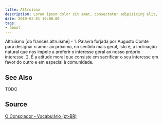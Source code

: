 ```yaml
---
title: Altruísmo
description: Lorem ipsum dolor sit amet, consectetur adipisicing elit, sed do eiusmod tempor incididunt ut labore et dolore magna aliqua.  TODO
date: 2019-02-01 19:00:00
tags:
- about
---
```


Altruísmo [do francês altruisme] - 1. Palavra forjada por Augusto Comte para designar o amor ao próximo, no sentido mais geral, isto é, a inclinação natural que nos impele a preferir o interesse geral ao nosso próprio interesse. 2. É a atitude moral que consiste em sacrificar o seu interesse em favor do outro e em especial à comunidade.

## See Also
TODO

## Source
[O Consolador - Vocabulário (pt-BR)](http://www.oconsolador.com.br/linkfixo/vocabulario/principal.html)
